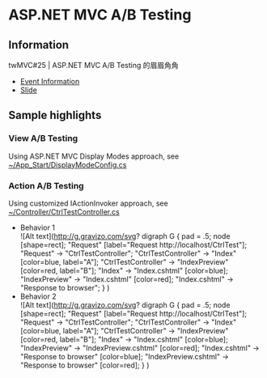 ﻿# ASP.NET MVC A/B Testing

## Information

twMVC#25 | ASP.NET MVC A/B Testing 的眉眉角角

- [Event Information](https://mvc.tw/event/2016/12/24)
- [Slide](https://mvc.tw/event/2016/12/24)

## Sample highlights

### View A/B Testing

Using ASP.NET MVC Display Modes approach, see [~/App_Start/DisplayModeConfig.cs](twmvc25/App_Start/DisplayModeConfig.cs)

### Action A/B Testing

Using customized IActionInvoker approach, see [~/Controller/CtrlTestController.cs](twmvc25/Controllers/CtrlTestController.cs)

- Behavior 1  
  ![Alt text](http://g.gravizo.com/svg?
  digraph G {
  pad = .5;
  node [shape=rect];
  "Request" [label="Request http://localhost/CtrlTest"];
  "Request" -> "CtrlTestController";
  "CtrlTestController" -> "Index" [color=blue, label="A"];
  "CtrlTestController" -> "IndexPreview" [color=red, label="B"];
  "Index" -> "Index.cshtml" [color=blue];
  "IndexPreview" -> "Index.cshtml" [color=red];
  "Index.cshtml" -> "Response to browser";
  }
  )
- Behavior 2  
  ![Alt text](http://g.gravizo.com/svg?
  digraph G {
  pad = .5;
  node [shape=rect];
  "Request" [label="Request http://localhost/CtrlTest"];
  "Request" -> "CtrlTestController";
  "CtrlTestController" -> "Index" [color=blue, label="A"];
  "CtrlTestController" -> "IndexPreview" [color=red, label="B"];
  "Index" -> "Index.cshtml" [color=blue];
  "IndexPreview" -> "IndexPreview.cshtml" [color=red];
  "Index.cshtml" -> "Response to browser" [color=blue];
  "IndexPreview.cshtml" -> "Response to browser" [color=red];
  }
  )

